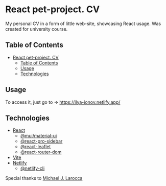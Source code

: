 # React pet-project. CV
My personal CV in a form of little web-site, showcasing React usage. Was created for university course.

## Table of Contents
- [React pet-project. CV](#react-pet-project-cv)
  - [Table of Contents](#table-of-contents)
  - [Usage](#usage)
  - [Technologies](#technologies)

## Usage
To access it, just go to => https://ilya-ionov.netlify.app/

## Technologies

- [React](https://reactjs.org/)
  - [@mui/material-ui](https://github.com/mui/material-ui)
  - [@react-pro-sidebar](https://github.com/azouaoui-med/react-pro-sidebar)
  - [@react-leaflet](https://github.com/PaulLeCam/react-leaflet)
  - [@react-router-dom](https://github.com/remix-run/react-router)
- [Vite](https://github.com/vitejs/vite)
- [Netlify](https://www.netlify.com/)
  - [@netlify-cli](https://github.com/netlify/cli)

Special thanks to [Michael J. Larocca](https://github.com/MichaelLarocca)